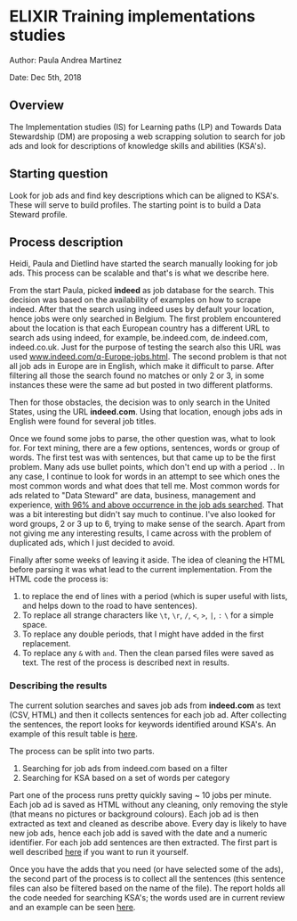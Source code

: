 # ELIXIR Training implementations studies

Author: Paula Andrea Martinez

Date: Dec 5th, 2018

## Overview

The Implementation studies (IS) for Learning paths (LP) and Towards Data Stewardship (DM) are proposing a web scrapping solution to search for job ads and look for descriptions of knowledge skills and abilities (KSA's).

## Starting question

Look for job ads and find key descriptions which can be aligned to KSA's. These
will serve to build profiles. The starting point is to build a Data Steward profile.

## Process description

Heidi, Paula and Dietlind have started the search manually looking for job ads.
This process can be scalable and that's is what we describe here.

From the start Paula, picked **indeed** as job database for the search. This decision
was based on the availability of examples on how to scrape indeed. After that the search 
using indeed uses by default your location, hence jobs were only searched in Belgium.
The first problem encountered about the location is that each European country has a 
different URL to search ads using indeed, for example, be.indeed.com, de.indeed.com,
indeed.co.uk. Just for the purpose of testing the search also this URL was used www.indeed.com/q-Europe-jobs.html. The second problem is that not all job ads in
Europe are in English, which make it difficult to parse. After filtering all those
the search found no matches or only 2 or 3, in some instances these were the same
ad but posted in two different platforms. 

Then for those obstacles, the decision was to only search in the United States, 
using the URL **indeed.com**. Using that location, enough jobs ads in English were 
found for several job titles.

Once we found some jobs to parse, the other question was, what to look for. For 
text mining, there are a few options, sentences, words or group of words. The first
test was with sentences, but that came up to be the first problem. Many ads use
bullet points, which don't end up with a period `.`. In any case, I continue to look 
for words in an attempt to see which ones the most common words and what does that 
tell me. Most common words for ads related to "Data Steward" are data, business, 
management and experience, [with 96% and above occurrence in the job ads searched](https://github.com/orchid00/jobsScrapping/blob/master/figures/top20words.pdf).
That was a bit interesting but didn't say much to continue. I've also looked for 
word groups, 2 or 3 up to 6, trying to make sense of the search.
Apart from not giving me any interesting results, I came across with the problem 
of duplicated ads, which I just decided to avoid.

Finally after some weeks of leaving it aside. The idea of cleaning the HTML before 
parsing it was what lead to the current implementation. From the HTML code the process is: 
1. to replace the end of lines with a period (which is super useful with lists, and 
helps down to the road to have sentences). 
2. To replace all strange characters like
`\t`, `\r`, `/`, `<`, `>`, `|`, `:` `\` for a simple space. 
3. To replace any 
double periods, that I might have added in the first replacement. 
4. To replace any `&` with `and`. Then the clean parsed files were saved as text.
The rest of the process is described next in results.

 
### Describing the results

The current solution searches and saves job ads from **indeed.com** as text 
(CSV, HTML) and then it collects sentences for each job ad. After collecting 
the sentences, the report looks for keywords identified around KSA's. 
An example of this result table is [here](https://goo.gl/BFqoQn).

The process can be split into two parts.
1. Searching for job ads from indeed.com based on a filter
2. Searching for KSA based on a set of words per category

Part one of the process runs pretty quickly saving ~ 10 jobs per minute. 
Each job ad is saved as HTML without any cleaning, only removing the style 
(that means no pictures or background colours). Each job ad is then extracted as
text and cleaned as describe above. Every day is likely to have new job ads, hence
each job add is saved with the date and a numeric identifier. 
For each job add sentences are then extracted. 
The first part is well described [here](https://orchid00.github.io/jobWordSearch/reference/index.html)
if you want to run it yourself.

Once you have the adds that you need (or have selected some of the ads),
the second part of the process is to collect all the sentences (this sentence files
can also be filtered based on the name of the file). The report holds all the code 
needed for searching KSA's; the words used are in current review and an example can 
be seen [here](https://goo.gl/BFqoQn).


